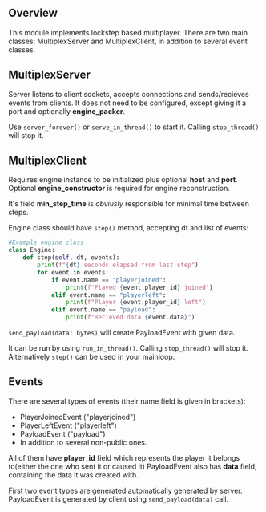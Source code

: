 ## Overview

This module implements lockstep based multiplayer.
There are two main classes: MultiplexServer and MultiplexClient, in addition to several event classes.

## MultiplexServer

Server listens to client sockets, accepts connections and sends/recieves events from clients. It does not need to be configured, except giving it a port and optionally **engine_packer**.

Use `server_forever()` or `serve_in_thread()` to start it. Calling `stop_thread()` will stop it.

## MultiplexClient

Requires engine instance to be initialized plus optional **host** and **port**.
Optional **engine_constructor** is required for engine reconstruction.

It's field **min_step_time** is *obviusly* responsible for minimal time between steps.

Engine class should have `step()` method, accepting dt and list of events:
```python
#Example engine class
class Engine:
    def step(self, dt, events):
        print(f"{dt} seconds elapsed from last step")
        for event in events:
            if event.name == "playerjoined":
                print(f"Played {event.player_id} joined")
            elif event.name == "playerleft":
                print(f"Player {event.player_id} left")
            elif event.name == "payload":
                print(f"Recieved data {event.data}")
```
`send_payload(data: bytes)` will create PayloadEvent with given data.

It can be run by using `run_in_thread()`. Calling `stop_thread()` will stop it.
Alternatively `step()` can be used in your mainloop.

## Events

There are several types of events (their name field is given in brackets):
- PlayerJoinedEvent ("playerjoined")
- PlayerLeftEvent ("playerleft")
- PayloadEvent ("payload")
- In addition to several non-public ones.

All of them have **player_id** field which represents the player it belongs to(either the one who sent it or caused it)
PayloadEvent also has **data** field, containing the data it was created with.

First two event types are generated automatically generated by server. PayloadEvent is generated by client using `send_payload(data)` call.



